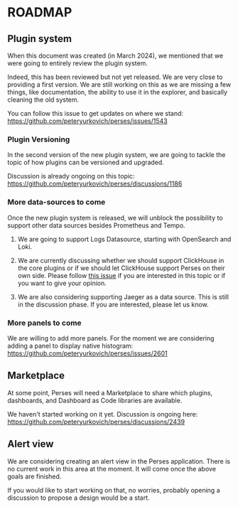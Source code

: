 # ROADMAP

## Plugin system

When this document was created (in March 2024), we mentioned that we were going to entirely review the plugin system.

Indeed, this has been reviewed but not yet released. We are very close to providing a first version.
We are still working on this as we are missing a few things, like documentation, the ability to use it in the explorer,
and basically cleaning the old system.

You can follow this issue to get updates on where we stand: https://github.com/peteryurkovich/perses/issues/1543

### Plugin Versioning

In the second version of the new plugin system, we are going to tackle the topic of how plugins can be versioned and
upgraded.

Discussion is already ongoing on this topic: https://github.com/peteryurkovich/perses/discussions/1186

### More data-sources to come

Once the new plugin system is released, we will unblock the possibility to support other data sources besides Prometheus
and Tempo.

1. We are going to support Logs Datasource, starting with OpenSearch and Loki.

2. We are currently discussing whether we should support ClickHouse in the core plugins or if we should let ClickHouse
   support Perses on their own side.
   Please follow [this issue](https://github.com/peteryurkovich/perses/issues/1778)
   if you are interested in this topic or if you want to give your opinion.

3. We are also considering supporting Jaeger as a data source.
   This is still in the discussion phase. If you are interested, please let us know.

### More panels to come

We are willing to add more panels.
For the moment we are considering adding a panel to display native
histogram: https://github.com/peteryurkovich/perses/issues/2601

## Marketplace

At some point, Perses will need a Marketplace to share which plugins, dashboards, and Dashboard as Code libraries are
available.

We haven't started working on it yet. Discussion is ongoing here: https://github.com/peteryurkovich/perses/discussions/2439

## Alert view

We are considering creating an alert view in the Perses application. There is no current work in this area at the
moment. It will come once the above goals are finished.

If you would like to start working on that, no worries, probably opening a discussion to propose a design would be a
start.
